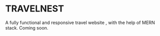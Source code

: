# TRAVELNEST

A fully functional and responsive travel website , with the help of MERN stack.
Coming soon.
